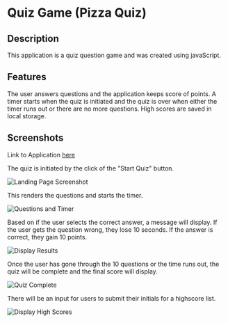 # Quiz Game (Pizza Quiz)

## Description
This application is a quiz question game and was created using javaScript. 

## Features
The user answers questions and the application keeps score of points. A timer starts when the quiz is initiated and the quiz is over when either the timer runs out or there are no more questions. High scores are saved in local storage.

## Screenshots

Link to Application [here](https://kaykuhl.github.io/04-quiz-game/)

The quiz is initiated by the click of the "Start Quiz" button.

![Landing Page Screenshot](https://kaykuhl.github.io/04-quiz-game/images/readme-index.PNG)

This renders the questions and starts the timer.

![Questions and Timer](https://kaykuhl.github.io/04-quiz-game/images/readme-questions&timer.PNG)

Based on if the user selects the correct answer, a message will display.  If the user gets the question wrong, they lose 10 seconds. If the answer is correct, they gain 10 points.

![Display Results](https://kaykuhl.github.io/04-quiz-game/images/readme-result.PNG)

Once the user has gone through the 10 questions or the time runs out, the quiz will be complete and the final score will display.

![Quiz Complete](https://kaykuhl.github.io/04-quiz-game/images/readme-complete.PNG)

There will be an input for users to submit their initials for a highscore list.

![Display High Scores](https://kaykuhl.github.io/04-quiz-game/images/readme-highscores.PNG)
